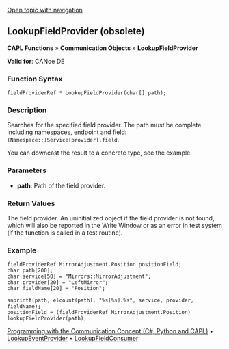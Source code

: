 [Open topic with navigation](../../../../../CANoeDEFamily.htm#Topics/CAPLFunctions/CommunicationObjects/Functions/CAPLfunctionLookupFieldProvider.md)

## LookupFieldProvider (obsolete)

**CAPL Functions** » **Communication Objects** » **LookupFieldProvider**

**Valid for**: CANoe DE

### Function Syntax

```plaintext
fieldProviderRef * LookupFieldProvider(char[] path);
```

### Description

Searches for the specified field provider. The path must be complete including namespaces, endpoint and field: `(Namespace::)Service[provider].field`.

You can downcast the result to a concrete type, see the example.

### Parameters

- **path**: Path of the field provider.

### Return Values

The field provider. An uninitialized object if the field provider is not found, which will also be reported in the Write Window or as an error in test system (if the function is called in a test routine).

### Example

```plaintext
fieldProviderRef MirrorAdjustment.Position positionField;
char path[200];
char service[50] = "Mirrors::MirrorAdjustment";
char provider[20] = "LeftMirror";
char fieldName[20] = "Position";

snprintf(path, elcount(path), "%s[%s].%s", service, provider, fieldName);
positionField = (fieldProviderRef MirrorAdjustment.Position) lookupFieldProvider(path);
```

[Programming with the Communication Concept (C#, Python and CAPL)](../../../CANoeCANalyzer/CommunicationConcept/Programming/CCP.md) • [LookupEventProvider](CAPLfunctionLookupEventProvider.md) • [LookupFieldConsumer](CAPLfunctionLookupFieldConsumer.md)
